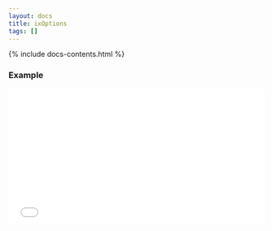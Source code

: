 ```yaml
---
layout: docs
title: ixOptions
tags: []
---
```


{% include docs-contents.html %}

### Example
<iframe allowfullscreen="true" allowtransparency="true" frameborder="no" height="266" scrolling="no" src="//codepen.io/blaxk/embed/BjeZNY/?height=266&amp;theme-id=22040&amp;default-tab=result" style="width: 100%;"></iframe>